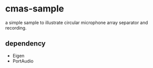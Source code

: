 # cmas-sample
a simple sample to illustrate circular microphone array separator and recording.

## dependency
   + Eigen
   + PortAudio